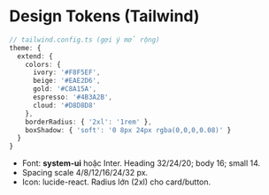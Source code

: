 # Design Tokens (Tailwind)

```ts
// tailwind.config.ts (gợi ý mở rộng)
theme: {
  extend: {
    colors: {
      ivory: '#F8F5EF',
      beige: '#EAE2D6',
      gold: '#C8A15A',
      espresso: '#4B3A2B',
      cloud: '#D8D8D8'
    },
    borderRadius: { '2xl': '1rem' },
    boxShadow: { 'soft': '0 8px 24px rgba(0,0,0,0.08)' }
  }
}
```

- Font: **system-ui** hoặc Inter. Heading 32/24/20; body 16; small 14.
- Spacing scale 4/8/12/16/24/32 px.
- Icon: lucide-react. Radius lớn (2xl) cho card/button.
